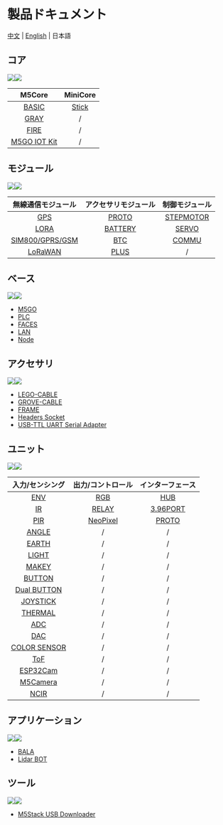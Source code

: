 # 製品ドキュメント

[中文](zh_CN/product_documents) | [English](/en/product_documents) | 日本語

## コア

<img src='assets/img/product_pics/1.jpg'><img src='assets/img/product_pics/cores.png'>

| M5Core | MiniCore |
|:------:|:--------:|
| [BASIC](ja/product_documents/m5stack-core/m5core_basic) | [Stick](ja/product_documents/m5stack-core/minicore_stick) |
| [GRAY](ja/product_documents/m5stack-core/m5core_gray)   | / |
| [FIRE](ja/product_documents/m5stack-core/m5core_fire)   | / |
| [M5GO IOT Kit](ja/product_documents/m5stack-core/m5go_iot_starter_kit)| / |

## モジュール

<img src='assets/img/product_pics/2.jpg'><img src='assets/img/product_pics/module.png'>

| 無線通信モジュール | アクセサリモジュール | 制御モジュール |
|:---------------:|:-----------------:|:-----------:|
| [GPS](ja/product_documents/modules/module_gps) | [PROTO](ja/product_documents/modules/module_proto) | [STEPMOTOR](ja/product_documents/modules/module_stepmotor) |
| [LORA](ja/product_documents/modules/module_lora) | [BATTERY](ja/product_documents/modules/module_battery) | [SERVO](ja/product_documents/modules/module_servo) |
| [SIM800/GPRS/GSM](ja/product_documents/modules/module_sim800) | [BTC](ja/product_documents/modules/module_btc) | [COMMU](ja/product_documents/modules/module_commu) |
| [LoRaWAN](ja/product_documents/modules/module_lorawan) | [PLUS](ja/product_documents/modules/module_plus) | / |

## ベース

<img src='assets/img/product_pics/5.jpg'><img src='assets/img/product_pics/bases.png'>

- [M5GO](ja/product_documents/bases/m5go_base)
- [PLC](ja/product_documents/bases/plc_base)
- [FACES](ja/product_documents/bases/face_base)
- [LAN](ja/product_documents/bases/lan_base)
- [Node](ja/product_documents/bases/base_node)

## アクセサリ

<img src='assets/img/product_pics/5.jpg'><img src='assets/img/product_pics/accessory.png'>

- [LEGO-CABLE](ja/product_documents/accessories/cables/lego_cable)
- [GROVE-CABLE](ja/product_documents/accessories/cables/grove_cable)
- [FRAME](ja/product_documents/accessories/frame)
- [Headers Socket](ja/product_documents/accessories/headers_socket)
- [USB-TTL UART Serial Adapter](ja/product_documents/accessories/usb_uart_adapter)

## ユニット

<img src='assets/img/product_pics/3.jpg'><img src='assets/img/product_pics/unit.png'>

| 入力/センシング | 出力/コントロール | インターフェース |
|:-------------:|:--------------:|:-------------:|
| [ENV](ja/product_documents/units/unit_env) | [RGB](ja/product_documents/units/unit_rgb) | [HUB](ja/product_documents/units/unit_hub) |
| [IR](ja/product_documents/units/unit_ir) | [RELAY](ja/product_documents/units/unit_relay) | [3.96PORT](ja/product_documents/units/unit_396port) |
| [PIR](ja/product_documents/units/unit_pir)                   | [NeoPixel](ja/product_documents/units/unit_neopixel) | [PROTO](ja/product_documents/units/unit_proto) |
| [ANGLE](ja/product_documents/units/unit_angle)               | / | / |
| [EARTH](ja/product_documents/units/unit_earth)               | / | / |
| [LIGHT](ja/product_documents/units/unit_light)               | / | / |
| [MAKEY](ja/product_documents/units/unit_makey)               | / | / |
| [BUTTON](ja/product_documents/units/unit_button)             | / | / |
| [Dual BUTTON](ja/product_documents/units/unit_dual_button)   | / | / |
| [JOYSTICK](ja/product_documents/units/unit_joystick)         | / | / |
| [THERMAL](ja/product_documents/units/unit_thermal)           | / | / |
| [ADC](ja/product_documents/units/unit_ADC)                   | / | / |
| [DAC](ja/product_documents/units/unit_DAC)                   | / | / |
| [COLOR SENSOR](ja/product_documents/units/unit_color_sensor) | / | / |
| [ToF](ja/product_documents/units/unit_tof)                   | / | / |
| [ESP32Cam](ja/product_documents/units/unit_esp32cam)         | / | / |
| [M5Camera](ja/product_documents/units/unit_m5camera)         | / | / |
| [NCIR](ja/product_documents/units/unit_ncir)                 | / | / |

## アプリケーション

<img src='assets/img/product_pics/4.jpg'><img src='assets/img/product_pics/application.png'>

- [BALA](ja/product_documents/applications/application_bala)
- [Lidar BOT](ja/product_documents/applications/application_lidarbot)

## ツール

<img src='assets/img/product_pics/6.jpg'><img src='assets/img/product_pics/tool.png'>

- [M5Stack USB Downloader](ja/product_documents/tools/tool_usb_downloader)